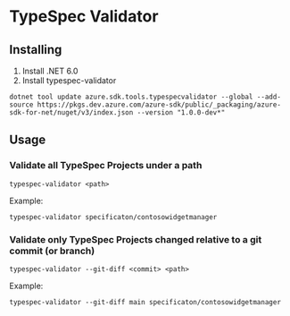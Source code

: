 # TypeSpec Validator

## Installing
1. Install .NET 6.0
1. Install typespec-validator
```
dotnet tool update azure.sdk.tools.typespecvalidator --global --add-source https://pkgs.dev.azure.com/azure-sdk/public/_packaging/azure-sdk-for-net/nuget/v3/index.json --version "1.0.0-dev*"
```

## Usage
### Validate all TypeSpec Projects under a path
```
typespec-validator <path>
```

Example:
```
typespec-validator specificaton/contosowidgetmanager
```

### Validate only TypeSpec Projects changed relative to a git commit (or branch)
```
typespec-validator --git-diff <commit> <path>
```

Example:
```
typespec-validator --git-diff main specificaton/contosowidgetmanager
```
